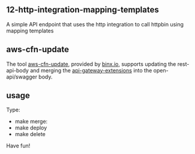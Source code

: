 ## 12-http-integration-mapping-templates
A simple API endpoint that uses the http integration to call httpbin using mapping templates

## aws-cfn-update
The tool [aws-cfn-update](https://github.com/binxio/aws-cfn-update), provided by [binx.io](https://binx.io/),
supports updating the rest-api-body and merging the [api-gateway-extensions](https://docs.aws.amazon.com/apigateway/latest/developerguide/api-gateway-swagger-extensions.html)
into the open-api/swagger body.

## usage
Type:

- make merge:
- make deploy
- make delete

Have fun!
